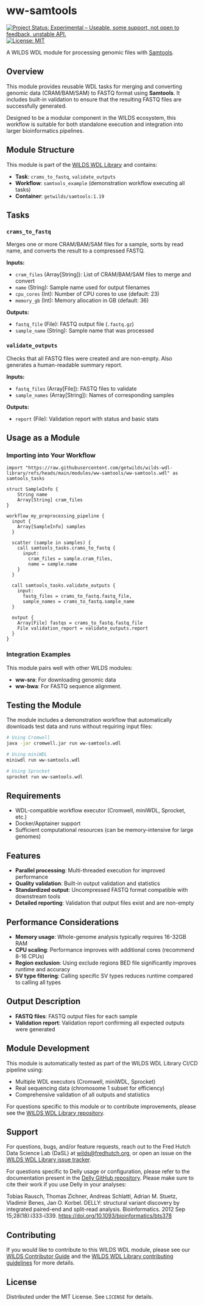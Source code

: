 # ww-samtools
[![Project Status: Experimental – Useable, some support, not open to feedback, unstable API.](https://getwilds.org/badges/badges/experimental.svg)](https://getwilds.org/badges/#experimental)
[![License: MIT](https://img.shields.io/badge/License-MIT-yellow.svg)](https://opensource.org/licenses/MIT)

A WILDS WDL module for processing genomic files with [Samtools](http://www.htslib.org/).

## Overview

This module provides reusable WDL tasks for merging and converting genomic data (CRAM/BAM/SAM) to FASTQ format using **Samtools**. It includes built-in validation to ensure that the resulting FASTQ files are successfully generated.

Designed to be a modular component in the WILDS ecosystem, this workflow is suitable for both standalone execution and integration into larger bioinformatics pipelines.

## Module Structure

This module is part of the [WILDS WDL Library](https://github.com/getwilds/wilds-wdl-library) and contains:

- **Task**: `crams_to_fastq`, `validate_outputs`
- **Workflow**: `samtools_example` (demonstration workflow executing all tasks)
- **Container**: `getwilds/samtools:1.19`

## Tasks

### `crams_to_fastq`

Merges one or more CRAM/BAM/SAM files for a sample, sorts by read name, and converts the result to a compressed FASTQ.

**Inputs:**
- `cram_files` (Array[String]): List of CRAM/BAM/SAM files to merge and convert
- `name` (String): Sample name used for output filenames
- `cpu_cores` (Int): Number of CPU cores to use (default: 23)
- `memory_gb` (Int): Memory allocation in GB (default: 36)

**Outputs:**
- `fastq_file` (File): FASTQ output file (`.fastq.gz`)
- `sample_name` (String): Sample name that was processed

### `validate_outputs`

Checks that all FASTQ files were created and are non-empty. Also generates a human-readable summary report.

**Inputs:**
- `fastq_files` (Array[File]): FASTQ files to validate
- `sample_names` (Array[String]): Names of corresponding samples

**Outputs:**
- `report` (File): Validation report with status and basic stats

## Usage as a Module

### Importing into Your Workflow

```wdl
import "https://raw.githubusercontent.com/getwilds/wilds-wdl-library/refs/heads/main/modules/ww-samtools/ww-samtools.wdl" as samtools_tasks

struct SampleInfo {
    String name
    Array[String] cram_files
}

workflow my_preprocessing_pipeline {
  input {
    Array[SampleInfo] samples
  }

  scatter (sample in samples) {
    call samtools_tasks.crams_to_fastq {
      input:
        cram_files = sample.cram_files,
        name = sample.name
    }
  }

  call samtools_tasks.validate_outputs {
    input:
      fastq_files = crams_to_fastq.fastq_file,
      sample_names = crams_to_fastq.sample_name
  }

  output {
    Array[File] fastqs = crams_to_fastq.fastq_file
    File validation_report = validate_outputs.report
  }
}
```

### Integration Examples

This module pairs well with other WILDS modules:
- **ww-sra**: For downloading genomic data
- **ww-bwa**: For FASTQ sequence alignment.

## Testing the Module

The module includes a demonstration workflow that automatically downloads test data and runs without requiring input files:

```bash
# Using Cromwell
java -jar cromwell.jar run ww-samtools.wdl

# Using miniWDL
miniwdl run ww-samtools.wdl

# Using Sprocket
sprocket run ww-samtools.wdl
```

## Requirements

- WDL-compatible workflow executor (Cromwell, miniWDL, Sprocket, etc.)
- Docker/Apptainer support
- Sufficient computational resources (can be memory-intensive for large genomes)

## Features

- **Parallel processing**: Multi-threaded execution for improved performance
- **Quality validation**: Built-in output validation and statistics
- **Standardized output**: Uncompressed FASTQ format compatible with downstream tools
- **Detailed reporting**: Validation that output files exist and are non-empty

## Performance Considerations

- **Memory usage**: Whole-genome analysis typically requires 16-32GB RAM
- **CPU scaling**: Performance improves with additional cores (recommend 8-16 CPUs)
- **Region exclusion**: Using exclude regions BED file significantly improves runtime and accuracy
- **SV type filtering**: Calling specific SV types reduces runtime compared to calling all types

## Output Description
- **FASTQ files**: FASTQ output files for each sample
- **Validation report**: Validation report confirming all expected outputs were generated

## Module Development

This module is automatically tested as part of the WILDS WDL Library CI/CD pipeline using:
- Multiple WDL executors (Cromwell, miniWDL, Sprocket)
- Real sequencing data (chromosome 1 subset for efficiency)
- Comprehensive validation of all outputs and statistics

For questions specific to this module or to contribute improvements, please see the [WILDS WDL Library repository](https://github.com/getwilds/wilds-wdl-library).

## Support

For questions, bugs, and/or feature requests, reach out to the Fred Hutch Data Science Lab (DaSL) at wilds@fredhutch.org, or open an issue on the [WILDS WDL Library issue tracker](https://github.com/getwilds/wilds-wdl-library/issues).

For questions specific to Delly usage or configuration, please refer to the documentation present in the [Delly GitHub repository](https://github.com/dellytools/delly). Please make sure to cite their work if you use Delly in your analyses:

Tobias Rausch, Thomas Zichner, Andreas Schlattl, Adrian M. Stuetz, Vladimir Benes, Jan O. Korbel.
DELLY: structural variant discovery by integrated paired-end and split-read analysis.
Bioinformatics. 2012 Sep 15;28(18):i333-i339.
https://doi.org/10.1093/bioinformatics/bts378

## Contributing

If you would like to contribute to this WILDS WDL module, please see our [WILDS Contributor Guide](https://getwilds.org/guide/) and the [WILDS WDL Library contributing guidelines](https://github.com/getwilds/wilds-wdl-library/blob/main/.github/CONTRIBUTING.md) for more details.

## License

Distributed under the MIT License. See `LICENSE` for details.